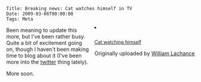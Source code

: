     Title: Breaking news: Cat watches himself in TV
    Date: 2009-03-06T00:00:00
    Tags: Meta

<div style="float: right; margin-left: 10px; margin-bottom: 10px;">
  <a title="photo sharing" href="http://www.flickr.com/photos/wlach/3325846322/"><img style="border: solid 2px #000000;" src="http://farm4.static.flickr.com/3577/3325846322_40e085d6d4_m.jpg" alt="" /></a></p> 
  <p>
    <span style="font-size: 0.9em; margin-top: 0px;"><br /> <a href="http://www.flickr.com/photos/wlach/3325846322/">Cat watching himself</a></p>
    <p>
      Originally uploaded by <a href="http://www.flickr.com/people/wlach/">William Lachance</a><br /> </span></div>
      </p>

Been meaning to update this more, but I've been rather busy. Quite a bit of excitement going on, though I haven't been making time to blog about it (I've been more into the <a href="http://twitter.com/wlach">twitter</a> thing lately).

More soon.
